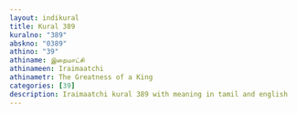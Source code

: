 ```yaml
---
layout: indikural
title: Kural 389
kuralno: "389"
abskno: "0389"
athino: "39"
athiname: இறைமாட்சி
athinameen: Iraimaatchi
athinametr: The Greatness of a King
categories: [39]
description: Iraimaatchi kural 389 with meaning in tamil and english 
---
```


